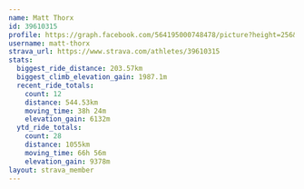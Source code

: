 ```yaml
---
name: Matt Thorx
id: 39610315
profile: https://graph.facebook.com/564195000748478/picture?height=256&width=256
username: matt-thorx
strava_url: https://www.strava.com/athletes/39610315
stats:
  biggest_ride_distance: 203.57km
  biggest_climb_elevation_gain: 1987.1m
  recent_ride_totals:
    count: 12
    distance: 544.53km
    moving_time: 38h 24m
    elevation_gain: 6132m
  ytd_ride_totals:
    count: 28
    distance: 1055km
    moving_time: 66h 56m
    elevation_gain: 9378m
layout: strava_member
--- 
```

